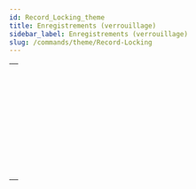 ```yaml
---
id: Record_Locking_theme
title: Enregistrements (verrouillage)
sidebar_label: Enregistrements (verrouillage)
slug: /commands/theme/Record-Locking
---
```


|                                                                                                             |
| ----------------------------------------------------------------------------------------------------------- |
| [<!-- INCLUDE #_command_.LOAD RECORD.Syntax -->](../../commands-legacy/load-record.md)<br/>                 |
| [<!-- INCLUDE #_command_.Locked.Syntax -->](../../commands-legacy/locked.md)<br/>                           |
| [<!-- INCLUDE #_command_.LOCKED BY.Syntax -->](../../commands-legacy/locked-by.md)<br/>                     |
| [<!-- INCLUDE #_command_.Locked records info.Syntax -->](../../commands-legacy/locked-records-info.md)<br/> |
| [<!-- INCLUDE #_command_.READ ONLY.Syntax -->](../../commands-legacy/read-only.md)<br/>                     |
| [<!-- INCLUDE #_command_.Read only state.Syntax -->](../../commands-legacy/read-only-state.md)<br/>         |
| [<!-- INCLUDE #_command_.READ WRITE.Syntax -->](../../commands-legacy/read-write.md)<br/>                   |
| [<!-- INCLUDE #_command_.UNLOAD RECORD.Syntax -->](../../commands-legacy/unload-record.md)<br/>             |
